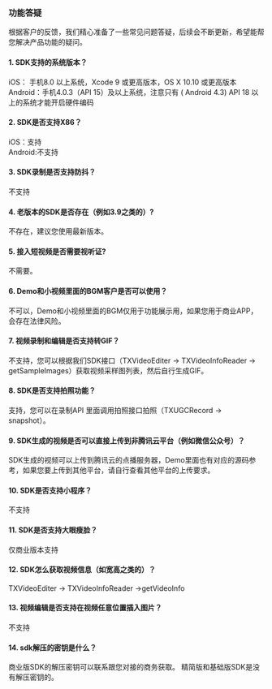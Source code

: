 ### 功能答疑
根据客户的反馈，我们精心准备了一些常见问题答疑，后续会不断更新，希望能帮您解决产品功能的疑问。

#### 1. SDK支持的系统版本？
 iOS： 手机8.0 以上系统，Xcode 9 或更高版本，OS X 10.10 或更高版本
Android：手机4.0.3（API 15）及以上系统，注意只有 ( Android 4.3) API 18 以上的系统才能开启硬件编码

#### 2. SDK是否支持X86？
iOS：支持      
Android:不支持

#### 3. SDK录制是否支持防抖？
不支持

#### 4. 老版本的SDK是否存在（例如3.9之类的）?
不存在，建议您使用最新版本。

#### 5. 接入短视频是否需要视听证?
不需要。

#### 6. Demo和小视频里面的BGM客户是否可以使用？
不可以，Demo和小视频里面的BGM仅用于功能展示用，如果您用于商业APP，会存在法律风险。

#### 7. 视频录制和编辑是否支持转GIF？
不支持，您可以根据我们SDK接口（TXVideoEditer -> TXVideoInfoReader -> getSampleImages）获取视频采样图列表，然后自行生成GIF。

#### 8. SDK是否支持拍照功能？
支持，您可以在录制API 里面调用拍照接口拍照（TXUGCRecord -> snapshot）。

#### 9. SDK生成的视频是否可以直接上传到非腾讯云平台（例如微信公众号）？
SDK生成的视频可以上传到腾讯云的点播服务器，Demo里面也有对应的源码参考，如果您要上传到其他平台，请自行查看其他平台的上传要求。

#### 10. SDK是否支持小程序？
不支持

#### 11.  SDK是否支持大眼瘦脸？
仅商业版本支持

#### 12. SDK怎么获取视频信息（如宽高之类的）？
TXVideoEditer -> TXVideoInfoReader ->getVideoInfo

#### 13. 视频编辑是否支持在视频任意位置插入图片？
不支持

#### 14. sdk解压的密钥是什么？
商业版SDK的解压密钥可以联系跟您对接的商务获取。
精简版和基础版SDK是没有解压密钥的。
